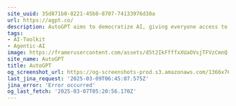 ```yaml
---
site_uuid: 35d871b0-8221-45b8-8707-74133976d38a
url: https://agpt.co/
description: AutoGPT aims to democratize AI, giving everyone access to powerful digital assistants. Our goal is to help you achieve more with less effort and cost.
tags:
- AI-Toolkit
- Agentic-AI
image: https://framerusercontent.com/assets/d5t2IkFfffxXUaOVsjTFVzCmnQ.png
site_name: AutoGPT
title: AutoGPT
og_screenshot_url: https://og-screenshots-prod.s3.amazonaws.com/1366x768/80/false/2ce7c1f399a06ecc9017f17e0c1ae1f59a5b8fd960d075a4b0e92d59abdb9ea2.jpeg
last_jina_request: '2025-03-09T06:45:07.575Z'
jina_error: 'Error occurred'
og_last_fetch: '2025-03-07T05:20:56.170Z'
---
```


